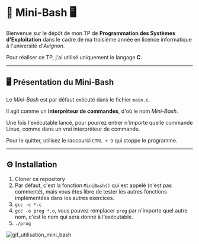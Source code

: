 # 🚀 Mini-Bash 🖥️

Bienvenue sur le dépôt de mon TP de **Programmation des Systèmes d'Exploitation** dans le cadre de ma troisième année en licence informatique à l'université d'*Avignon*.

Pour réaliser ce TP, j'ai utilisé uniquement le langage **C**.

--- 

## 🖥️ Présentation du Mini-Bash

Le *Mini-Bash* est par défaut exécuté dans le fichier `main.c`.

Il agit comme un **interpréteur de commandes**, d'où le nom *Mini-Bash*.

Une fois l'exécutable lancé, pour pourrez entrer n'importe quelle commande Linux, comme dans un vrai interpréteur de commande.

Pour le quitter, utilisez le raccourci `CTRL + D` qui stoppe le programme.

---

## ⚙️ Installation

1. Cloner ce repository     
2. Par défaut, c'est la fonction `MiniBash()` qui est appelé (n'est pas commenté), mais vous êtes libre de tester les autres fonctions implémentées dans les autres exercices.
3. `gcc -c *.c`
4. `gcc -o prog *.o`, vous pouvez remplacer `prog` par n'importe quel autre nom, c'est le nom qui sera donné à l'exécutable.
5. `./prog`

![gif_utilisation_mini_bash](https://github.com/user-attachments/assets/f2bf1a8d-c0df-4050-b8f2-e9cab86e2f0a)
